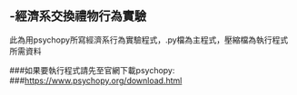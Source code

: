 ## -經濟系交換禮物行為實驗
此為用psychopy所寫經濟系行為實驗程式，.py檔為主程式，壓縮檔為執行程式所需資料

###如果要執行程式請先至官網下載psychopy:
###https://www.psychopy.org/download.html
